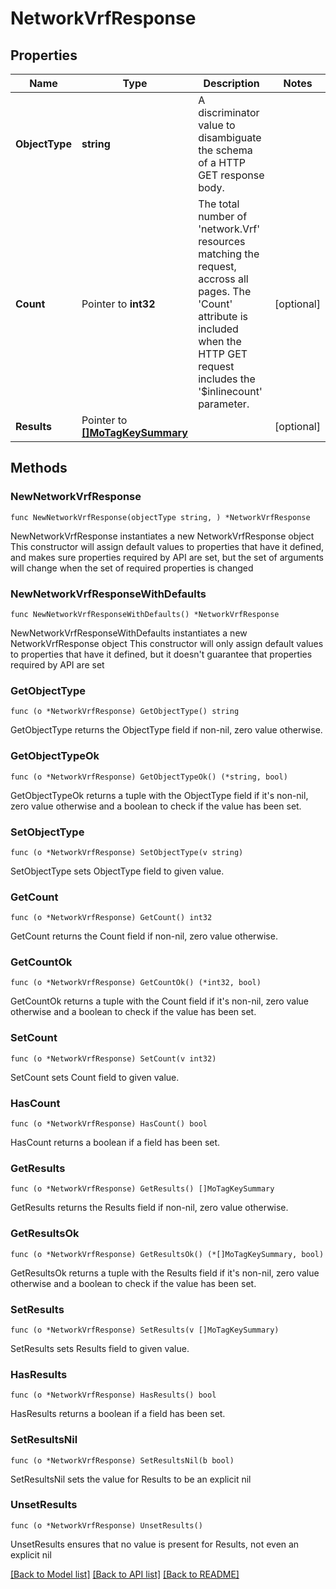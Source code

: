 # NetworkVrfResponse

## Properties

Name | Type | Description | Notes
------------ | ------------- | ------------- | -------------
**ObjectType** | **string** | A discriminator value to disambiguate the schema of a HTTP GET response body. | 
**Count** | Pointer to **int32** | The total number of &#39;network.Vrf&#39; resources matching the request, accross all pages. The &#39;Count&#39; attribute is included when the HTTP GET request includes the &#39;$inlinecount&#39; parameter. | [optional] 
**Results** | Pointer to [**[]MoTagKeySummary**](MoTagKeySummary.md) |  | [optional] 

## Methods

### NewNetworkVrfResponse

`func NewNetworkVrfResponse(objectType string, ) *NetworkVrfResponse`

NewNetworkVrfResponse instantiates a new NetworkVrfResponse object
This constructor will assign default values to properties that have it defined,
and makes sure properties required by API are set, but the set of arguments
will change when the set of required properties is changed

### NewNetworkVrfResponseWithDefaults

`func NewNetworkVrfResponseWithDefaults() *NetworkVrfResponse`

NewNetworkVrfResponseWithDefaults instantiates a new NetworkVrfResponse object
This constructor will only assign default values to properties that have it defined,
but it doesn't guarantee that properties required by API are set

### GetObjectType

`func (o *NetworkVrfResponse) GetObjectType() string`

GetObjectType returns the ObjectType field if non-nil, zero value otherwise.

### GetObjectTypeOk

`func (o *NetworkVrfResponse) GetObjectTypeOk() (*string, bool)`

GetObjectTypeOk returns a tuple with the ObjectType field if it's non-nil, zero value otherwise
and a boolean to check if the value has been set.

### SetObjectType

`func (o *NetworkVrfResponse) SetObjectType(v string)`

SetObjectType sets ObjectType field to given value.


### GetCount

`func (o *NetworkVrfResponse) GetCount() int32`

GetCount returns the Count field if non-nil, zero value otherwise.

### GetCountOk

`func (o *NetworkVrfResponse) GetCountOk() (*int32, bool)`

GetCountOk returns a tuple with the Count field if it's non-nil, zero value otherwise
and a boolean to check if the value has been set.

### SetCount

`func (o *NetworkVrfResponse) SetCount(v int32)`

SetCount sets Count field to given value.

### HasCount

`func (o *NetworkVrfResponse) HasCount() bool`

HasCount returns a boolean if a field has been set.

### GetResults

`func (o *NetworkVrfResponse) GetResults() []MoTagKeySummary`

GetResults returns the Results field if non-nil, zero value otherwise.

### GetResultsOk

`func (o *NetworkVrfResponse) GetResultsOk() (*[]MoTagKeySummary, bool)`

GetResultsOk returns a tuple with the Results field if it's non-nil, zero value otherwise
and a boolean to check if the value has been set.

### SetResults

`func (o *NetworkVrfResponse) SetResults(v []MoTagKeySummary)`

SetResults sets Results field to given value.

### HasResults

`func (o *NetworkVrfResponse) HasResults() bool`

HasResults returns a boolean if a field has been set.

### SetResultsNil

`func (o *NetworkVrfResponse) SetResultsNil(b bool)`

 SetResultsNil sets the value for Results to be an explicit nil

### UnsetResults
`func (o *NetworkVrfResponse) UnsetResults()`

UnsetResults ensures that no value is present for Results, not even an explicit nil

[[Back to Model list]](../README.md#documentation-for-models) [[Back to API list]](../README.md#documentation-for-api-endpoints) [[Back to README]](../README.md)


